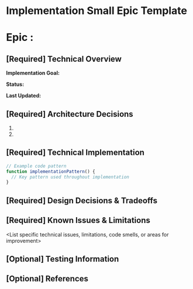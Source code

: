 # Implementation Small Epic Template

# Epic <number>: <Epic Name>

## [Required] Technical Overview

**Implementation Goal:** <Technical objectives>

**Status:** <Status>

**Last Updated:** <Date>

## [Required] Architecture Decisions

1. <Key technical decision>
2. <Key technical decision>

## [Required] Technical Implementation

```typescript
// Example code pattern
function implementationPattern() {
  // Key pattern used throughout implementation
}
```

<Explanation of implementation approach>

## [Required] Design Decisions & Tradeoffs

<Explain technical reasoning and alternatives considered>

## [Required] Known Issues & Limitations

<List specific technical issues, limitations, code smells, or areas for improvement>

## [Optional] Testing Information

<How this was tested>

## [Optional] References
